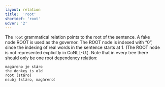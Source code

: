 ```yaml
---
layout: relation
title:  'root'
shortdef: 'root'
udver: '2'
---
```



The `root` grammatical relation points to the root of the sentence. A fake node ROOT is used as the governor. The ROOT node is indexed with “0”, since the indexing of real words in the sentence starts at 1. (The ROOT node is not represented explicitly in CoNLL-U.). Note that in every tree there should only be one root dependency relation: 

~~~ sdparse
magáreno je stáro 
the donkey is old
root (stáro)
nsubj (stáro, magáreno)     
~~~ 

